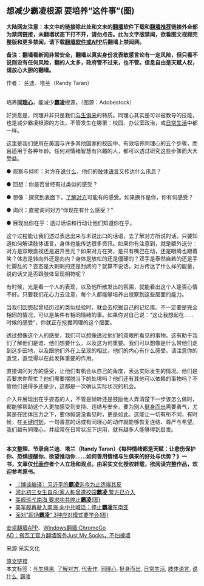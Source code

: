  <h2>想减少霸凌根源 要培养“这件事”(图)</h2> <p class="notice"><b>大陆网友注意：本文中的链接除此处和文末的<a href="https://github.com/bannedbook/fanqiang" >翻墙</a>软件下载和<a href="https://github.com/killgcd/justmysocks/blob/master/README.md">翻墙推荐</a>链接外全部为禁网链接，未翻墙状态下打不开，请勿点击。此为文字版禁闻，欲看图文视频完整版和更多禁闻，请下载<a href="https://github.com/bannedbook/fanqiang">翻墙软件或APP</a>后翻墙上禁闻网。</p><p>备注：翻墙看新闻非常安全，翻墙以真实身份发表敏感言论有一定风险，但只看不说则没有任何风险，翻的人太多，政府管不过来，也不管。信息自由是天赋人权，请放心大胆的翻墙。</b></p>  <div class="entry"> <p>作者： 兰迪．塔兰（Randy Taran）</p> <p><br />培养<strong><a href="https://www.bannedbook.org/bnews/tag/%E5%90%8C%E7%90%86%E5%BF%83/" class="st_tag internal_tag" rel="tag" title="标签 同理心 下的日志">同理心</a></strong>，能减少<strong><a href="https://www.bannedbook.org/bnews/tag/%e9%9c%b8%e5%87%8c/" class="st_tag internal_tag" rel="tag" title="标签 霸凌 下的日志">霸凌</a></strong>根源。（图源：Adobestock） </p> <p>好消息是，同理并非只是我们<a href="https://www.bannedbook.org/bnews/tag/%E4%B8%8E%E7%94%9F%E4%BF%B1%E6%9D%A5/" class="st_tag internal_tag" rel="tag" title="标签 与生俱来 下的日志">与生俱来</a>的特质。同理心其实是可以被教导的技能，也是减少霸凌根源的方法，不管发生在哪里：校园、办公室政治，或<a href="https://www.bannedbook.org/bnews/tag/%e6%97%a5%e5%b8%b8%e7%94%9f%e6%b4%bb/" class="st_tag internal_tag" rel="tag" title="标签 日常生活 下的日志">日常生活</a>中都一样。 </p> <p>这里是我们使用在美国与许多其他国家的校园中、有效培养同理心的五个步骤，而且适用于各种年龄。任何对情绪智慧有兴趣的人，都可以透过研究这些步骤而大大受益。</p> <p>● 观察与倾听：对方在<a href="https://www.bannedbook.org/bnews/tag/%E8%AF%B4%E4%BB%80%E4%B9%88/" class="st_tag internal_tag" rel="tag" title="标签 说什么 下的日志">说什么</a>，他们的<a href="https://www.bannedbook.org/bnews/tag/%E8%82%A2%E4%BD%93%E8%AF%AD%E8%A8%80/" class="st_tag internal_tag" rel="tag" title="标签 肢体语言 下的日志">肢体语言</a>又传达什么讯息？</p> <p>● 回想：你是否曾经有过类似的感受？</p>  <p>● 想像：探究到表面下，<a href="https://www.bannedbook.org/bnews/tag/%E4%BA%86%E8%A7%A3%E5%AF%B9%E6%96%B9/" class="st_tag internal_tag" rel="tag" title="标签 了解对方 下的日志">了解对方</a>可能有的感受。如果换作是你，你有何感受？</p> <p>● 询问：直接询问对方“你现在有什么感受？”</p> <p><center><center></center></center></p> <p>● 展现出你在乎：透过话语和行动让他们知道你在乎。</p> <p><center><center></center></center></p> <p>这个过程能让我们透过表达出来与未说出口的话语，去了解对方所说的话。只要知道如何解读肢体语言，身体也能传达很多资讯。如果你有注意到，就是额外送分：对方是双眼直视还是避开目光？如果对方在笑，是只有嘴巴在动，还是眼睛也跟着笑？体态是转向外还是向内？身体是放松的还是僵硬的？双手是泰然自若的还是手忙脚乱的？姿态是大剌剌的还是封闭的？就算不说话，对方传达了什么样的能量，说的话又是否跟肢体呈现相符呢？</p>  <p><center><center></center></center></p> <p>有时候，光是看一个人的表现，以及他所散发出的氛围，就能看出这个人是否心情不好。只要我们花心力去注意，每个人都能够培养出觉察到这些层面的能力。</p> <p><center><center></center></center></p> <p>当我们回想起曾经历过的类似经验时，就会去挖掘自己的记忆库。不一定要是完全相同的情况，可以是某件有相同情绪的事。如果你对自己说：“这让我想起在&hellip;&hellip;时候的感受”，你就正在挖掘同理的这个层面。</p> <p><center><center></center></center><center></center></p> <p>透过想像这个人的感受，我们可以想像透过他们的双眼所看见的事物。这有助于我们了解他们是谁、他们想要什么，以及这为何重要。我们可以想像是什么带他们走到这步田地，以及跟他们外在上呈现的相比，他们的内心有什么感受。请注意你的直觉，直觉得以在此发挥重要的作用。</p>  <p><center><center></center></center></p> <p>直接询问对方的感受，让他们有机会从自己的角度，表达实际发生的情况。他们是否要求你帮忙？他们需要摆脱当下的处境吗？他们还有其他可以依赖的事物吗？不管他们说得多还是少，这都是一次确认实际状况的机会。</p> <p><center><center></center></center></p> <p>介入并展现出在乎姿态的人，不管是倾听还是鼓励他人弄清楚下一步该怎么做时，都能够帮助这个人更加感受到支持、连结与安全。要为别人<a href="https://www.bannedbook.org/bnews/tag/%E6%8C%BA%E8%BA%AB%E8%80%8C%E5%87%BA/" class="st_tag internal_tag" rel="tag" title="标签 挺身而出 下的日志">挺身而出</a>需要勇气，尤其是在团体压力之下，要你假装没看见时，更是如此。这能让一切有所不同，有时候，在<span class='wp_keywordlink'><a href="https://www.bannedbook.org/forum2/topic151.html" title="关键时刻：李鹏日记" target="_blank">关键时刻</a></span>，一句善意的话或有同理心的动作就能够恢复连结、尊严与希望。我们越有同理心，并经常在日常状况下运用，就有越多人能够得到启发。<br />&nbsp;</p> <p><center><center></center></center></p> <p><strong>本文整理、节录自兰迪．塔兰（Randy Taran）《</strong><strong>每种情绪都是天赋：让悲伤保护你、恐惧提醒你、欲望推动你&hellip;&hellip;如何善用情绪与生俱来的好处与优势？</strong><strong>》一书，文章仅<a href="https://www.bannedbook.org/bnews/tag/%E4%BB%A3%E8%A1%A8%E4%BD%9C/" class="st_tag internal_tag" rel="tag" title="标签 代表作 下的日志">代表作</a>者个人立场和观点。由采实文化授权转载，欲阅读完整作品，欢迎参考原书。</strong><center><center></center></center><center> </center> </p>  <ul class='op-related-articles' title='相关阅读'> <li><a href='https://www.bannedbook.org/bnews/cbnews/20200526/1334459.html' target='_blank'>〖博谈编译〗习近平的<b>霸凌</b>迄今为止适得其反</a></li> <li><a href='https://www.bannedbook.org/bnews/baitai/20200512/1327347.html' target='_blank'>河北初三女生自杀:家人称曾遭校园<b>霸凌</b> 警方已介入</a></li> <li><a href='https://www.bannedbook.org/bnews/cbnews/20200510/1325783.html' target='_blank'>美舰巡弋南海 要求中共停止<b>霸凌</b>(图)</a></li> <li><a href='https://www.bannedbook.org/bnews/comments/20200509/1325463.html' target='_blank'>美军舰再驶入南海 向中共喊话：停止<b>霸凌</b>东南亚</a></li> <li><a href='https://www.bannedbook.org/bnews/comments/20200504/1322977.html' target='_blank'>面对“职场<b>霸凌</b>” 3种应对模式要学会(图)</a></li> </ul> <div class="texttj"> <a href="https://github.com/bannedbook/fanqiang/wiki/%E7%A6%81%E9%97%BB%E7%BD%91%E5%AE%89%E5%8D%93%E7%BF%BB%E5%A2%99%E6%96%B0%E9%97%BBAPP" target="_blank">安卓翻墙APP</a>、<a href="https://github.com/bannedbook/fanqiang/wiki/Chrome%E4%B8%80%E9%94%AE%E7%BF%BB%E5%A2%99%E5%8C%85" target="_blank">Windows翻墙:ChromeGo</a><br/> <a href="https://github.com/killgcd/justmysocks/blob/master/README.md" target="_blank">AD：搬瓦工官方翻墙服务Just My Socks，不怕被墙</a> </div><p>来源:采实文化</p><a name='sharetosocial'></a>         <div><a href='https://www.bannedbook.org/bnews/comments/20200530/1336965.html'>原文链接</a></div>  </div><!--END ENTRY--> <div class="postfooter"> <div>本文标签：<a href="https://www.bannedbook.org/bnews/tag/%E4%B8%8E%E7%94%9F%E4%BF%B1%E6%9D%A5/" rel="tag">与生俱来</a>, <a href="https://www.bannedbook.org/bnews/tag/%E4%BA%86%E8%A7%A3%E5%AF%B9%E6%96%B9/" rel="tag">了解对方</a>, <a href="https://www.bannedbook.org/bnews/tag/%E4%BB%A3%E8%A1%A8%E4%BD%9C/" rel="tag">代表作</a>, <a href="https://www.bannedbook.org/bnews/tag/%E5%90%8C%E7%90%86%E5%BF%83/" rel="tag">同理心</a>, <a href="https://www.bannedbook.org/bnews/tag/%E6%8C%BA%E8%BA%AB%E8%80%8C%E5%87%BA/" rel="tag">挺身而出</a>, <a href="https://www.bannedbook.org/bnews/tag/%e6%97%a5%e5%b8%b8%e7%94%9f%e6%b4%bb/" rel="tag">日常生活</a>, <a href="https://www.bannedbook.org/bnews/tag/%E8%82%A2%E4%BD%93%E8%AF%AD%E8%A8%80/" rel="tag">肢体语言</a>, <a href="https://www.bannedbook.org/bnews/tag/%E8%AF%B4%E4%BB%80%E4%B9%88/" rel="tag">说什么</a>, <a href="https://www.bannedbook.org/bnews/tag/%e9%9c%b8%e5%87%8c/" rel="tag">霸凌</a></div>  </div><!--END POSTFOOTER--> 